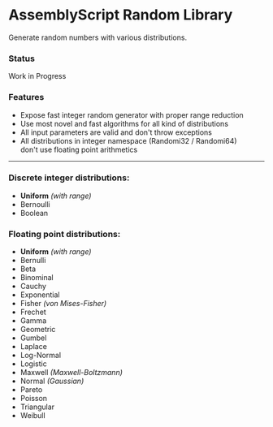 # AssemblyScript Random Library

Generate random numbers with various distributions.

### Status

Work in Progress

### Features

- Expose fast integer random generator with proper range reduction
- Use most novel and fast algorithms for all kind of distributions
- All input parameters are valid and don't throw exceptions
- All distributions in integer namespace (Randomi32 / Randomi64) \
  don't use floating point arithmetics

---
### Discrete integer distributions:

- **Uniform** _(with range)_
- Bernoulli
- Boolean

### Floating point distributions:

- **Uniform** _(with range)_
- Bernulli
- Beta
- Binominal
- Cauchy
- Exponential
- Fisher _(von Mises-Fisher)_
- Frechet
- Gamma
- Geometric
- Gumbel
- Laplace
- Log-Normal
- Logistic
- Maxwell _(Maxwell-Boltzmann)_
- Normal _(Gaussian)_
- Pareto
- Poisson
- Triangular
- Weibull
